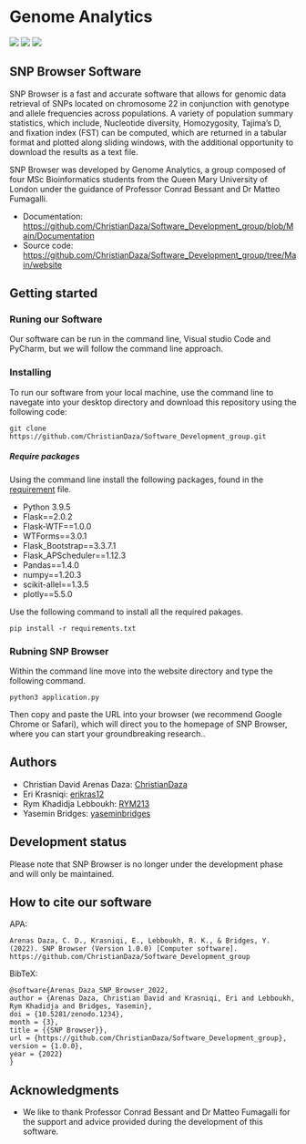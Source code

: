 # Genome Analytics
![](https://img.shields.io/badge/licence-Genome%20Analytics-blue) ![](https://img.shields.io/badge/version-1.0.0-blue) ![](https://img.shields.io/badge/platforms%20-macOS--64%20%7C%20win--64-lightgrey)

##  SNP Browser  Software

SNP Browser is a fast and accurate software that allows for genomic data retrieval of SNPs located on chromosome 22 in conjunction with genotype and allele frequencies across populations. A variety of population summary statistics, which include, Nucleotide diversity, Homozygosity, Tajima’s D, and fixation index (FST) can be computed, which are returned in a tabular format and plotted along sliding windows, with the additional opportunity to download the results as a text file. 


SNP Browser was developed by Genome Analytics, a group composed of four MSc Bioinformatics students from the Queen Mary University of London under the guidance of Professor Conrad Bessant and Dr Matteo Fumagalli.


- Documentation:  https://github.com/ChristianDaza/Software_Development_group/blob/Main/Documentation
- Source code: https://github.com/ChristianDaza/Software_Development_group/tree/Main/website 


## Getting  started



### Runing our Software
Our software can be run in the command line, Visual studio Code and PyCharm, but we will follow the command line approach.


### Installing
To run our software from your local machine, use the command line to navegate into your desktop directory and download this repository using the following code:

```
git clone https://github.com/ChristianDaza/Software_Development_group.git
```

##### Require packages
Using the command line install the following packages, found in the [requirement](https://github.com/ChristianDaza/Software_Development_group/blob/Main/requirements.txt) file.

- Python 3.9.5
- Flask==2.0.2
- Flask-WTF==1.0.0
- WTForms==3.0.1
- Flask_Bootstrap==3.3.7.1
- Flask_APScheduler==1.12.3
- Pandas==1.4.0
- numpy==1.20.3
- scikit-allel==1.3.5
- plotly==5.5.0

Use the following command to install all the required pakages.

```
pip install -r requirements.txt 
```

### Rubning SNP Browser
Within the command line  move into the  website directory and type the following command. 

``` python3 application.py ```

Then copy and paste the URL into your browser (we recommend Google Chrome or Safari), which will direct you to the homepage of SNP Browser, where you can start your groundbreaking research.. 

## Authors 
- Christian David Arenas Daza: [ChristianDaza](https://github.com/ChristianDaza)
- Eri Krasniqi: [erikras12](https://github.com/erikras12)
- Rym Khadidja Lebboukh: [RYM213](https://github.com/RYMY213)                                
- Yasemin Bridges: [yaseminbridges](https://github.com/yaseminbridges)   

## Development status
Please note that SNP Browser is no longer under the development phase and will only be maintained.

## How to cite our software

APA:
```
Arenas Daza, C. D., Krasniqi, E., Lebboukh, R. K., & Bridges, Y. (2022). SNP Browser (Version 1.0.0) [Computer software]. https://github.com/ChristianDaza/Software_Development_group
```

BibTeX:
```
@software{Arenas_Daza_SNP_Browser_2022,
author = {Arenas Daza, Christian David and Krasniqi, Eri and Lebboukh, Rym Khadidja and Bridges, Yasemin},
doi = {10.5281/zenodo.1234},
month = {3},
title = {{SNP Browser}},
url = {https://github.com/ChristianDaza/Software_Development_group},
version = {1.0.0},
year = {2022}
}
```

## Acknowledgments
-  We like to thank Professor Conrad Bessant and Dr Matteo Fumagalli for the support and advice provided during the development of this software.


